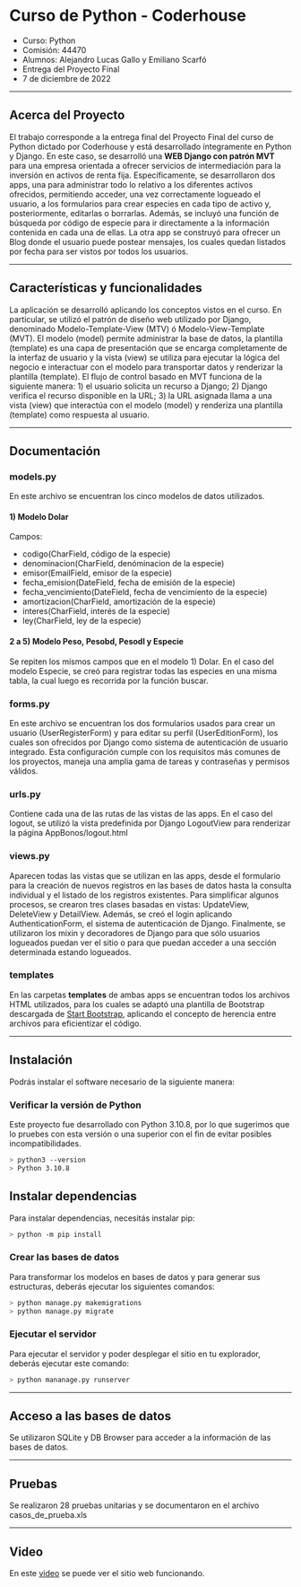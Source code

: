 # Curso de Python - Coderhouse

- Curso: Python
- Comisión: 44470
- Alumnos: Alejandro Lucas Gallo y Emiliano Scarfó
- Entrega del Proyecto Final
- 7 de diciembre de 2022

--------------------------------------------------------------------------------------------------

## Acerca del Proyecto

El trabajo corresponde a la entrega final del Proyecto Final del curso de Python dictado por Coderhouse y está desarrollado íntegramente en Python y Django. En este caso, se desarrolló una **WEB Django con patrón MVT** para una empresa orientada a ofrecer servicios de intermediación para la inversión en activos de renta fija. Específicamente, se desarrollaron dos apps, una para administrar todo lo relativo a los diferentes activos ofrecidos, permitiendo acceder, una vez correctamente logueado el usuario, a los formularios para crear especies en cada tipo de activo y, posteriormente, editarlas o borrarlas. Además, se incluyó una función de búsqueda por código de especie para ir directamente a la información contenida en cada una de ellas. La otra app se construyó para ofrecer un Blog donde el usuario puede postear mensajes, los cuales quedan listados por fecha para ser vistos por todos los usuarios.

--------------------------------------------------------------------------------------------------

## Características y funcionalidades

La aplicación se desarrolló aplicando los conceptos vistos en el curso. En particular, se utilizó el patrón de diseño web utilizado por Django, denominado Modelo-Template-View (MTV) ó Modelo-View-Template (MVT). El modelo (model) permite administrar la base de datos, la plantilla (template) es una capa de presentación que se encarga completamente de la interfaz de usuario y la vista (view) se utiliza para ejecutar la lógica del negocio e interactuar con el modelo para transportar datos y renderizar la plantilla (template). El flujo de control basado en MVT funciona de la siguiente manera: 1) el usuario solicita un recurso a Django; 2) Django verifica el recurso disponible en la URL; 3) la URL asignada llama a una vista (view) que interactúa con el modelo (model) y renderiza una plantilla (template) como respuesta al usuario.

--------------------------------------------------------------------------------------------------

## Documentación

### models.py

En este archivo se encuentran los cinco modelos de datos utilizados.

#### 1) Modelo Dolar

Campos:

- codigo(CharField, código de la especie)
- denominacion(CharField, denóminacion de la especie)
- emisor(EmailField, emisor de la especie)
- fecha_emision(DateField, fecha de emisión de la especie)
- fecha_vencimiento(DateField, fecha de vencimiento de la especie)
- amortizacion(CharField, amortización de la especie)
- interes(CharField, interés de la especie)
- ley(CharField, ley de la especie)

#### 2 a 5) Modelo Peso, Pesobd, Pesodl y Especie

Se repiten los mismos campos que en el modelo 1) Dolar. En el caso del modelo Especie, se creó para registrar todas las especies en una misma tabla, la cual luego es recorrida por la función buscar.

### forms.py

En este archivo se encuentran los dos formularios usados para crear un usuario (UserRegisterForm) y para editar su perfil (UserEditionForm), los cuales son ofrecidos por Django como sistema de autenticación de usuario integrado. Esta configuración cumple con los requisitos más comunes de los proyectos, maneja una amplia gama de tareas y contraseñas y permisos válidos.

### urls.py

Contiene cada una de las rutas de las vistas de las apps. En el caso del logout, se utilizó la vista predefinida por Django LogoutView para renderizar la página AppBonos/logout.html

### views.py

Aparecen todas las vistas que se utilizan en las apps, desde el formulario para la creación de nuevos registros en las bases de datos hasta la consulta individual y el listado de los registros existentes. Para simplificar algunos procesos, se crearon tres clases basadas en vistas: UpdateView, DeleteView y DetailView. Además, se creó el login aplicando AuthenticationForm, el sistema de autenticación de Django. Finalmente, se utilizaron los mixin y decoradores de Django para que sólo usuarios logueados puedan ver el sitio o para que puedan acceder a una sección determinada estando logueados.

### templates

En las carpetas **templates** de ambas apps se encuentran todos los archivos HTML utilizados, para los cuales se adaptó una plantilla de Bootstrap descargada de [Start Bootstrap](https://startbootstrap.com/), aplicando el concepto de herencia entre archivos para eficientizar el código.

--------------------------------------------------------------------------------------------------

## Instalación

Podrás instalar el software necesario de la siguiente manera:

### Verificar la versión de Python

Este proyecto fue desarrollado con Python 3.10.8, por lo que sugerimos que lo pruebes con esta versión o una superior con el fin de  evitar posibles incompatibilidades.

```bash
> python3 --version
> Python 3.10.8
```

## Instalar dependencias

Para instalar dependencias, necesitás instalar pip:

```bash
> python -m pip install
```

### Crear las bases de datos

Para transformar los modelos en bases de datos y para generar sus estructuras, deberás ejecutar los siguientes comandos:

```bash
> python manage.py makemigrations
> python manage.py migrate
```

### Ejecutar el servidor

Para ejecutar el servidor y poder desplegar el sitio en tu explorador, deberás ejecutar este comando:

```bash
> python mananage.py runserver
```

--------------------------------------------------------------------------------------------------

## Acceso a las bases de datos

Se utilizaron SQLite y DB Browser para acceder a la información de las bases de datos.

--------------------------------------------------------------------------------------------------

## Pruebas

Se realizaron 28 pruebas unitarias y se documentaron en el archivo casos_de_prueba.xls

--------------------------------------------------------------------------------------------------

## Video

En este [video](https://youtu.be/bq0vWNbHN_E/) se puede ver el sitio web funcionando.
